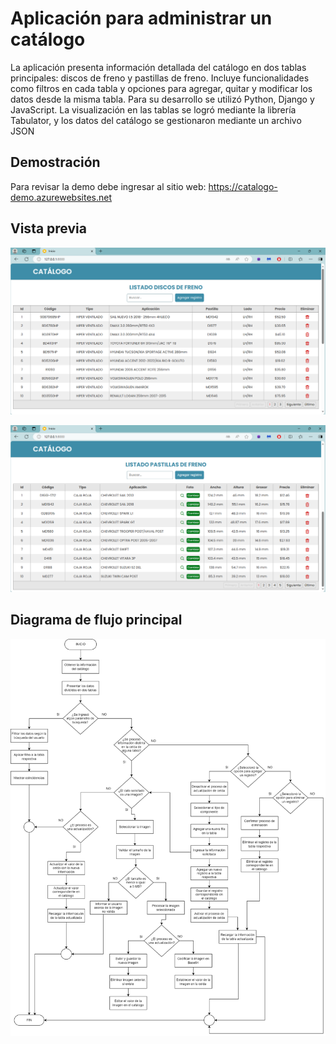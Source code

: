 # Aplicación para administrar un catálogo
La aplicación presenta información detallada del catálogo en dos tablas principales: discos de freno y pastillas de freno. Incluye funcionalidades como filtros en cada tabla y opciones para agregar, quitar y modificar los datos desde la misma tabla. Para su desarrollo se utilizó Python, Django y JavaScript. La visualización en las tablas se logró mediante la librería Tabulator, y los datos del catálogo se gestionaron mediante un archivo JSON

## Demostración

Para revisar la demo debe ingresar al sitio web: https://catalogo-demo.azurewebsites.net

## Vista previa

![](https://github.com/JeffersonCuji96/catalogo/blob/master/discos.png)

![](https://github.com/JeffersonCuji96/catalogo/blob/master/pastillas.png)

## Diagrama de flujo principal

![](https://github.com/JeffersonCuji96/catalogo/blob/master/diagrama.png)
